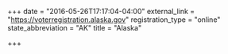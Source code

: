 +++
date = "2016-05-26T17:17:04-04:00"
external_link = "https://voterregistration.alaska.gov"
registration_type = "online"
state_abbreviation = "AK"
title = "Alaska"

+++

